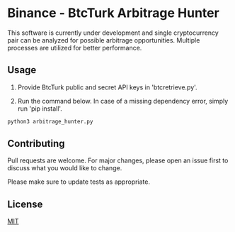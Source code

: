 # Binance - BtcTurk Arbitrage Hunter

This software is currently under development and single cryptocurrency pair can be analyzed for possible arbitrage opportunities. Multiple processes are utilized for better performance.

## Usage

1. Provide BtcTurk public and secret API keys in 'btcretrieve.py'.

2. Run the command below. In case of a missing dependency error, simply run 'pip install'.

```bash
python3 arbitrage_hunter.py
```

## Contributing
Pull requests are welcome. For major changes, please open an issue first to discuss what you would like to change.

Please make sure to update tests as appropriate.

## License
[MIT](https://choosealicense.com/licenses/mit/)

